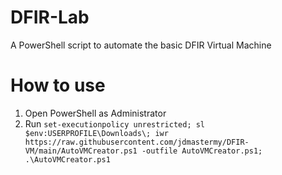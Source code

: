 # DFIR-Lab
A PowerShell script to automate the basic DFIR Virtual Machine

# How to use
1. Open PowerShell as Administrator
2. Run ```set-executionpolicy unrestricted; sl $env:USERPROFILE\Downloads\; iwr https://raw.githubusercontent.com/jdmastermy/DFIR-VM/main/AutoVMCreator.ps1 -outfile AutoVMCreator.ps1; .\AutoVMCreator.ps1```
